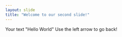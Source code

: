 ```yaml
---
layout: slide
title: "Welcome to our second slide!"
---
```

Your text "Hello World"
Use the left arrow to go back!
